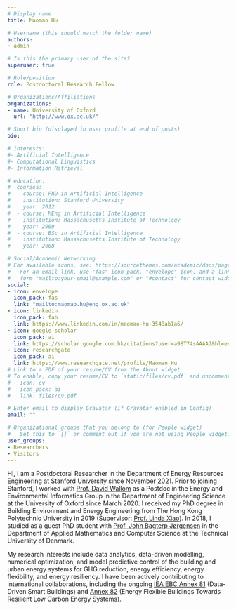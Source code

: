 ```yaml
---
# Display name
title: Maomao Hu

# Username (this should match the folder name)
authors:
- admin

# Is this the primary user of the site?
superuser: true

# Role/position
role: Postdoctoral Research Fellow

# Organizations/Affiliations
organizations:
- name: University of Oxford
  url: "http://www.ox.ac.uk/"

# Short bio (displayed in user profile at end of posts)
bio: 

# interests:
#- Artificial Intelligence
#- Computational Linguistics
#- Information Retrieval

# education:
#  courses:
#  - course: PhD in Artificial Intelligence
#    institution: Stanford University
#    year: 2012
#  - course: MEng in Artificial Intelligence
#    institution: Massachusetts Institute of Technology
#    year: 2009
#  - course: BSc in Artificial Intelligence
#    institution: Massachusetts Institute of Technology
#    year: 2008

# Social/Academic Networking
# For available icons, see: https://sourcethemes.com/academic/docs/page-builder/#icons
#   For an email link, use "fas" icon pack, "envelope" icon, and a link in the
#   form "mailto:your-email@example.com" or "#contact" for contact widget.
social:
- icon: envelope
  icon_pack: fas
  link: "mailto:maomao.hu@eng.ox.ac.uk"
- icon: linkedin
  icon_pack: fab
  link: https://www.linkedin.com/in/maomao-hu-3548ab1a6/
- icon: google-scholar
  icon_pack: ai
  link: https://scholar.google.com.hk/citations?user=a9ST74sAAAAJ&hl=en
- icon: researchgate
  icon_pack: ai
  link: https://www.researchgate.net/profile/Maomao_Hu
# Link to a PDF of your resume/CV from the About widget.
# To enable, copy your resume/CV to `static/files/cv.pdf` and uncomment the lines below.
# - icon: cv
#   icon_pack: ai
#   link: files/cv.pdf

# Enter email to display Gravatar (if Gravatar enabled in Config)
email: ""

# Organizational groups that you belong to (for People widget)
#   Set this to `[]` or comment out if you are not using People widget.
user_groups:
- Researchers
- Visitors
---
```


Hi, I am a Postdoctoral Researcher in the Department of Energy Resources Engineering at Stanford University since November 2021. Prior to joining Stanford, I worked with  <a href="https://eng.ox.ac.uk/people/david-wallom/" target="_blank">Prof. David Wallom</a> as a Postdoc in the Energy and Environmental Informatics Group in the Department of Engineering Science at the University of Oxford since March 2020. I received my PhD degree in Building Environment and Energy Engineering from The Hong Kong Polytechnic University in 2019 (Supervisor: <a href="https://www.polyu.edu.hk/en/bse/people/academic-staff/professor-xiao-fu-linda/" target="_blank">Prof. Linda Xiao</a>). In 2018, I studied as a guest PhD student with [Prof. John Bagterp Jørgensen](http://www2.imm.dtu.dk/~jbjo/theses.html) in the Department of Applied Mathematics and Computer Science at the Technical University of Denmark. 

My research interests include data analytics, data-driven modelling, numerical optimization, and model predictive control of the building and urban energy systems for GHG reduction, energy efficiency, energy flexibility, and energy resiliency. I have been actively contributing to international collaborations, including the ongoing [IEA EBC Annex 81](https://annex81.iea-ebc.org/) (Data-Driven Smart Buildings) and [Annex 82](https://annex82.iea-ebc.org/) (Energy Flexible Buildings Towards Resilient Low Carbon Energy Systems).


